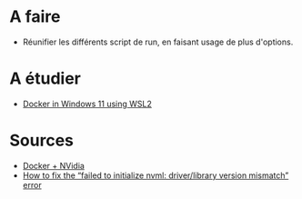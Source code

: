 
# A faire

- Réunifier les différents script de run, en faisant usage de plus d'options.

# A étudier

- [Docker in Windows 11 using WSL2](https://medium.com/@ferarias/docker-in-windows-11-using-wsl2-8e30faddc32c)

# Sources

- [Docker + NVidia](https://docs.nvidia.com/datacenter/cloud-native/container-toolkit/install-guide.html#docker)
- [How to fix the “failed to initialize nvml: driver/library version mismatch” error](https://itslinuxfoss.com/fix-failed-initialize-nvml-driver-library-version-mismatch-error/)
